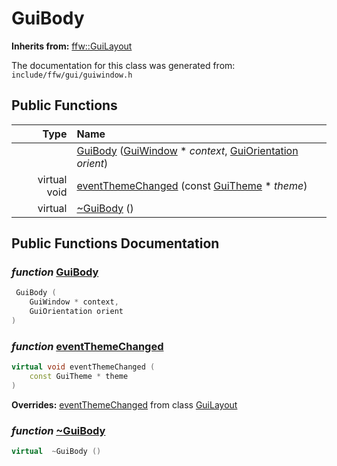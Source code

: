 GuiBody
===================================


**Inherits from:** [ffw::GuiLayout](ffw_GuiLayout.html)

The documentation for this class was generated from: `include/ffw/gui/guiwindow.h`



## Public Functions

| Type | Name |
| -------: | :------- |
|   | [GuiBody](#3da2c5a5) ([GuiWindow](ffw_GuiWindow.html) * _context_, [GuiOrientation](ffw.html#32795b74) _orient_)  |
|  virtual void | [eventThemeChanged](#cb199f2c) (const [GuiTheme](ffw_GuiTheme.html) * _theme_)  |
|  virtual  | [~GuiBody](#016a5b99) ()  |


## Public Functions Documentation

### _function_ <a id="3da2c5a5" href="#3da2c5a5">GuiBody</a>

```cpp
 GuiBody (
    GuiWindow * context,
    GuiOrientation orient
) 
```



### _function_ <a id="cb199f2c" href="#cb199f2c">eventThemeChanged</a>

```cpp
virtual void eventThemeChanged (
    const GuiTheme * theme
) 
```



**Overrides:** [eventThemeChanged](/doxygen/ffw_GuiLayout.md#9227ac54) from class [GuiLayout](/doxygen/ffw_GuiLayout.md)

### _function_ <a id="016a5b99" href="#016a5b99">~GuiBody</a>

```cpp
virtual  ~GuiBody () 
```





